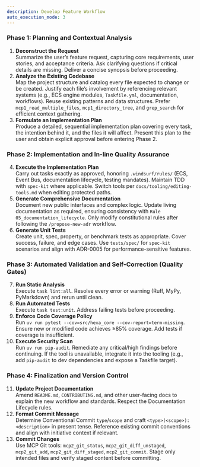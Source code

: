 ```yaml
---
description: Develop Feature Workflow 
auto_execution_mode: 3
---
```


### **Phase 1: Planning and Contextual Analysis**

1. **Deconstruct the Request**  
  Summarize the user’s feature request, capturing core requirements, user stories, and acceptance criteria. Ask clarifying questions if critical details are missing. Deliver a concise synopsis before proceeding.
2. **Analyze the Existing Codebase**  
  Map the project structure and catalog every file expected to change or be created. Justify each file’s involvement by referencing relevant systems (e.g., ECS engine modules,  `Taskfile.yml`, documentation, workflows). Reuse existing patterns and data structures. Prefer  `mcp1_read_multiple_files`,  `mcp1_directory_tree`, and  `grep_search`  for efficient context gathering.
3. **Formulate an Implementation Plan**  
  Produce a detailed, sequential implementation plan covering every task, the intention behind it, and the files it will affect. Present this plan to the user and obtain explicit approval before entering Phase 2.

### **Phase 2: Implementation and In-line Quality Assurance**

4. **Execute the Implementation Plan**  
  Carry out tasks exactly as approved, honoring  `.windsurf/rules/`  (ECS, Event Bus, documentation lifecycle, testing mandates). Maintain TDD with  `spec-kit`  where applicable. Switch tools per `docs/tooling/editing-tools.md`  when editing protected paths.
5. **Generate Comprehensive Documentation**  
  Document new public interfaces and complex logic. Update living documentation as required, ensuring consistency with  `Rule 05_documentation_lifecycle`. Only modify constitutional rules after following the  `/propose-new-adr`  workflow.  
6. **Generate Unit Tests**  
  Create unit, spec, property, or benchmark tests as appropriate. Cover success, failure, and edge cases. Use  `tests/spec/`  for  `spec-kit`  scenarios and align with ADR-0005 for performance-sensitive features.

### **Phase 3: Automated Validation and Self-Correction (Quality Gates)**

7. **Run Static Analysis**  
  Execute  `task lint:all`. Resolve every error or warning (Ruff, MyPy, PyMarkdown) and rerun until clean.
8. **Run Automated Tests**  
  Execute  `task test:unit`. Address failing tests before proceeding.
9. **Enforce Code Coverage Policy**  
  Run  `uv run pytest --cov=src/hexa_core --cov-report=term-missing`. Ensure new or modified code achieves ≥85% coverage. Add tests if coverage is insufficient.
10. **Execute Security Scan**  
  Run  `uv run pip-audit`. Remediate any critical/high findings before continuing. If the tool is unavailable, integrate it into the tooling (e.g., add  `pip-audit`  to dev dependencies and expose a Taskfile target).

### **Phase 4: Finalization and Version Control**

11. **Update Project Documentation**  
  Amend  `README.md`,  `CONTRIBUTING.md`, and other user-facing docs to explain the new workflow and standards. Respect the Documentation Lifecycle rules.
12. **Format Commit Message**  
  Determine Conventional Commit  `type`/`scope`  and craft  `<type>(<scope>): <description>`  in present tense. Reference existing commit conventions and align with initiative context if relevant.
13. **Commit Changes**  
  Use MCP Git tools:  `mcp2_git_status`,  `mcp2_git_diff_unstaged`,  `mcp2_git_add`,  `mcp2_git_diff_staged`,  `mcp2_git_commit`. Stage only intended files and verify staged content before committing.
